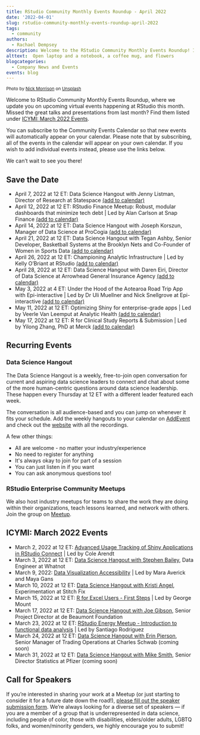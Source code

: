 ```yaml
---
title: RStudio Community Monthly Events Roundup - April 2022
date: '2022-04-01'
slug: rstudio-community-monthly-events-roundup-april-2022
tags:
  - community
authors:
  - Rachael Dempsey
description: Welcome to the RStudio Community Monthly Events Roundup! In this post, we update you on upcoming events happening at RStudio and share how to find the great presentations and talks from last month.
alttext:  Open laptop and a notebook, a coffee mug, and flowers
blogcategories:
  - Company News and Events
events: blog
---
```

<sup>
Photo by <a href="https://unsplash.com/@nickmorrison?utm_source=unsplash&utm_medium=referral&utm_content=creditCopyText">Nick Morrison</a> on <a href="https://unsplash.com/?utm_source=unsplash&utm_medium=referral&utm_content=creditCopyText">Unsplash</a>
</sup>

Welcome to RStudio Community Monthly Events Roundup, where we update you on upcoming virtual events happening at RStudio this month. Missed the great talks and presentations from last month? Find them listed under [ICYMI: March 2022 Events](#icymi-march-2022-events).

You can subscribe to the Community Events Calendar so that new events will automatically appear on your calendar. Please note that by subscribing, all of the events in the calendar will appear on your own calendar. If you wish to add individual events instead, please use the links below.

We can’t wait to see you there!

## Save the Date

* April 7, 2022 at 12 ET: Data Science Hangout with Jenny Listman, Director of Research at Statespace <a href="https://www.addevent.com/event/Qv9211919" target = "_blank">(add to calendar)</a>
* April 12, 2022 at 12 ET: RStudio Finance Meetup: Robust, modular dashboards that minimize tech debt | Led by Alan Carlson at Snap Finance <a href="https://www.addevent.com/event/xZ12108850" target = "_blank">(add to calendar)</a>
* April 14, 2022 at 12 ET: Data Science Hangout with Joseph Korszun, Manager of Data Science at ProCogia <a href="https://www.addevent.com/event/Qv9211919" target = "_blank">(add to calendar)</a>
* April 21, 2022 at 12 ET: Data Science Hangout with Tegan Ashby, Senior Developer, Basketball Systems at the Brooklyn Nets and Co-Founder of Women in Sports Data <a href="https://www.addevent.com/event/Qv9211919" target = "_blank">(add to calendar)</a>
* April 26, 2022 at 12 ET: Championing Analytic Infrastructure | Led by Kelly O’Briant at RStudio <a href="https://www.addevent.com/event/dM11812539" target = "_blank">(add to calendar)</a>
* April 28, 2022 at 12 ET: Data Science Hangout with Daren Eiri, Director of Data Science at Arrowhead General Insurance Agency <a href="https://www.addevent.com/event/Qv9211919" target = "_blank">(add to calendar)</a>
* May 3, 2022 at 4 ET: Under the Hood of the Aotearoa Road Trip App with Epi-interactive | Led by Dr Uli Muellner and Nick Snellgrove at Epi-interactive <a href="https://evt.to/aemdisoiw" target = "_blank">(add to calendar)</a>
* May 11, 2022 at 12 ET: Optimizing Shiny for enterprise-grade apps | Led by Veerle Van Leemput at Analytic Health <a href="https://evt.to/aeioeimaw" target = "_blank">(add to calendar)</a>
* May 17, 2022 at 12 ET: R for Clinical Study Reports & Submission | Led by Yilong Zhang, PhD at Merck <a href="https://rstd.io/pharma-meetup" target = "_blank">(add to calendar)</a>

## Recurring Events

### Data Science Hangout

The Data Science Hangout is a weekly, free-to-join open conversation for current and aspiring data science leaders to connect and chat about some of the more human-centric questions around data science leadership. These happen every Thursday at 12 ET with a different leader featured each week. 

The conversation is all audience-based and you can jump on whenever it fits your schedule. Add the weekly hangouts to your calendar on <a href="https://www.addevent.com/event/Qv9211919" target = "_blank">AddEvent</a> and check out the <a href="https://www.rstudio.com/data-science-hangout/" target = "_blank">website</a> with all the recordings.

A few other things:

* All are welcome - no matter your industry/experience
* No need to register for anything
* It's always okay to join for part of a session
* You can just listen in if you want
* You can ask anonymous questions too!

### RStudio Enterprise Community Meetups

We also host industry meetups for teams to share the work they are doing within their organizations, teach lessons learned, and network with others. Join the group on <a href="https://www.meetup.com/RStudio-Enterprise-Community-Meetup/" target = "_blank">Meetup</a>.

## ICYMI: March 2022 Events

* March 2, 2022 at 12 ET: <a href="https://youtu.be/0iljqY9j64U" target = "_blank">Advanced Usage Tracking of Shiny Applications in RStudio Connect</a> | Led by Cole Arendt
* March 3, 2022 at 12 ET: <a href="https://youtu.be/z3j_JPsyKvk" target = "_blank">Data Science Hangout with Stephen Bailey</a>, Data Engineer at Whatnot
* March 9, 2022: <a href="https://youtu.be/l_U3hQ6mm60" target = "_blank">Data Visualization Accessibility</a> | Led by Mara Averick and Maya Gans
* March 10, 2022 at 12 ET: <a href="https://youtu.be/FHNp9IFak6E" target = "_blank">Data Science Hangout with Kristi Angel</a>, Experimentation at Stitch Fix
* March 15, 2022 at 12 ET: <a href="https://youtu.be/hyvClyUOY04" target = "_blank">R for Excel Users - First Steps</a> | Led by George Mount
* March 17, 2022 at 12 ET: <a href="https://youtu.be/xkMt6aK0ZjE" target = "_blank">Data Science Hangout with Joe Gibson</a>, Senior Project Director at de Beaumont Foundation
* March 23, 2022 at 12 ET: <a href="https://youtu.be/nA9fVOCD8yM" target = "_blank">RStudio Energy Meetup - Introduction to functional data analysis</a> | Led by Santiago Rodriguez
* March 24, 2022 at 12 ET: <a href="https://www.youtube.com/playlist?list=PL9HYL-VRX0oTu3bUoyYknD-vpR7Uq6bsR" target = "_blank">Data Science Hangout with Erin Pierson</a>, Senior Manager of Trading Operations at Charles Schwab (coming soon)
* March 31, 2022 at 12 ET: <a href="https://www.youtube.com/playlist?list=PL9HYL-VRX0oTu3bUoyYknD-vpR7Uq6bsR" target = "_blank">Data Science Hangout with Mike Smith</a>, Senior Director Statistics at Pfizer (coming soon)

## Call for Speakers

If you’re interested in sharing your work at a Meetup (or just starting to consider it for a future date down the road!), <a href="https://forms.gle/EtXMpSoTfhpGopiS8" target = "_blank">please fill out the speaker submission form</a>. We’re always looking for a diverse set of speakers — if you are a member of a group that is underrepresented in data science, including people of color, those with disabilities, elders/older adults, LGBTQ folks, and women/minority genders, we highly encourage you to submit!
